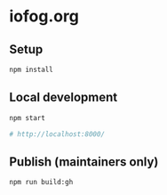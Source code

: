 # iofog.org

## Setup
```sh
npm install
```

## Local development
```sh
npm start

# http://localhost:8000/
```

## Publish (maintainers only)
```sh
npm run build:gh
```
